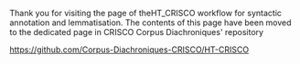 Thank you for visiting the page of theHT_CRISCO workflow for syntactic annotation and lemmatisation.
The contents of this page have been moved to the dedicated page in CRISCO Corpus Diachroniques' repository

https://github.com/Corpus-Diachroniques-CRISCO/HT-CRISCO
